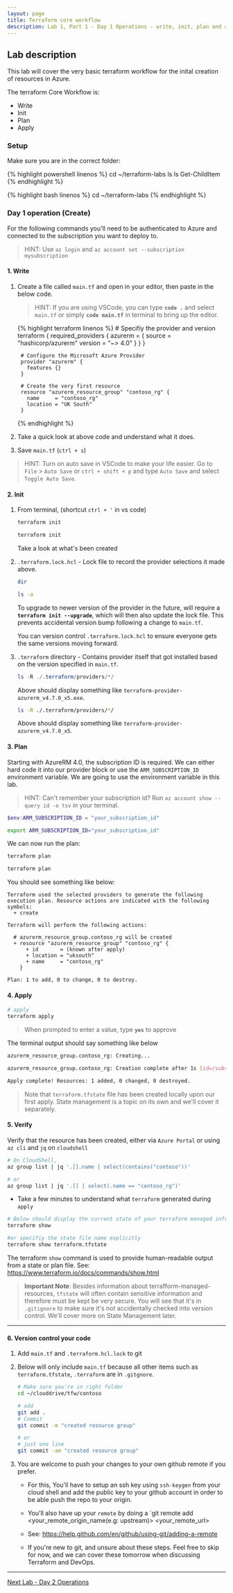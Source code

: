 ```yaml
---
layout: page
title: Terraform core workflow
description: Lab 1, Part 1 - Day 1 Operations - write, init, plan and apply
---
```


## Lab description

This lab will cover the very basic terraform workflow for the inital creation of resources in Azure.

The terraform Core Workflow is:

* Write
* Init
* Plan
* Apply

### Setup

Make sure you are in the correct folder:

{% highlight powershell linenos %}
cd ~/terraform-labs
ls
ls
Get-ChildItem
{% endhighlight %}

{% highlight bash linenos %}
cd ~/terraform-labs
{% endhighlight %}

### Day 1 operation (Create)

For the following commands you'll need to be authenticated to Azure and connected to the subscription you want to deploy to.

> HINT: Use `az login` and `az account set --subscription mysubscription`

#### 1. Write

1. Create a file called `main.tf` and open in your editor, then paste in the below code.

    > HINT: If you are using VSCode, you can type **`code .`** and select `main.tf` or simply **`code main.tf`** in terminal to bring up the editor.
  
    {% highlight terraform linenos %}
        # Specifiy the provider and version
        terraform {
          required_providers {
            azurerm = {
              source  = "hashicorp/azurerm"
              version = "~> 4.0"
            }
          }
        }
  
        # Configure the Microsoft Azure Provider
        provider "azurerm" {
          features {}
        }
        
        # Create the very first resource
        resource "azurerm_resource_group" "contoso_rg" {
          name     = "contoso_rg"
          location = "UK South"
        }
    {% endhighlight %}

1. Take a quick look at above code and understand what it does.
1. Save `main.tf` (`ctrl + s`)

> HINT: Turn on auto save in VSCode to make your life easier. Go to `File` > `Auto Save` or `ctrl + shift + p` and type `Auto Save` and select `Toggle Auto Save`.

#### 2. Init

1. From terminal, (shortcut `ctrl + '` in vs code)

    ```powershell
    terraform init
    ```

    ```bash
    terraform init
    ```

    Take a look at what's been created

1. `.terraform.lock.hcl` - Lock file to record the provider selections it made above.

    ```powershell
    dir
    ```

    ```bash
    ls -a
    ```

    To upgrade to newer version of the provider in the future, will require a **`terraform init --upgrade`**, which will then also update the lock file. This prevents accidental version bump following a change to `main.tf`.

    You can version control `.terraform.lock.hcl` to ensure everyone gets the same versions moving forward.

1. `.terraform` directory - Contains provider itself that got installed based on the version specified in `main.tf`.

    ```powershell
    ls -R ./.terraform/providers/*/
    ```

    Above should display something like `terraform-provider-azurerm_v4.7.0_x5.exe`.

    ```bash
    ls -R ./.terraform/providers/*/   
    ```

    Above should display something like `terraform-provider-azurerm_v4.7.0_x5`.

#### 3. Plan

Starting with AzureRM 4.0, the subscription ID is required. We can either hard code it into our provider block or use the `ARM_SUBSCRIPTION_ID` environment variable. We are going to use the environment variable in this lab.

> HINT: Can't remember your subscription id? Run `az account show --query id -o tsv` in your terminal.

```powershell
$env:ARM_SUBSCRIPTION_ID = "your_subscription_id"
```

```bash
export ARM_SUBSCRIPTION_ID="your_subscription_id"
```

We can now run the plan:

```powershell
terraform plan
```

```bash
terraform plan
```  

You should see something like below:

```text
Terraform used the selected providers to generate the following execution plan. Resource actions are indicated with the following symbols:
  + create

Terraform will perform the following actions:

  # azurerm_resource_group.contoso_rg will be created
  + resource "azurerm_resource_group" "contoso_rg" {
      + id       = (known after apply)
      + location = "uksouth"
      + name     = "contoso_rg"
    }

Plan: 1 to add, 0 to change, 0 to destroy.
```

#### 4. Apply

```bash
# apply
terraform apply
```

> When prompted to enter a value, type **`yes`** to approve

The terminal output should say something like below

```bash
azurerm_resource_group.contoso_rg: Creating...

azurerm_resource_group.contoso_rg: Creation complete after 1s [id=/subscriptions/.../resourceGroups/contoso_rg]

Apply complete! Resources: 1 added, 0 changed, 0 destroyed.
```

> Note that `terraform.tfstate` file has been created locally upon our first apply. State management is a topic on its own and we'll cover it separately. 

#### 5. Verify

Verify that the resource has been created, either via `Azure Portal` or using `az cli` and `jq` on `cloudshell`

```bash
# On CloudShell,
az group list | jq '.[].name | select(contains("contoso"))'

# or
az group list | jq '.[] | select(.name == "contoso_rg")'
```

* Take a few minutes to understand what `terraform` generated during `apply`

```bash
# Below should display the current state of your terraform managed infrastructure    
terraform show 

#or specifiy the state file name explicitly
terraform show terraform.tfstate
```

The terraform `show` command is used to provide human-readable output from a state or plan file. See: https://www.terraform.io/docs/commands/show.html

> **Important Note**:
Besides information about terrafform-managed-resources, `tfstate` will often contain sensitive information and therefore must be kept be very secure. You will see that it's in `.gitignore` to make sure it's not accidentally checked into version control. We'll cover more on State Management later.

---

#### 6. Version control your code

1. Add `main.tf` and `.terraform.hcl.lock` to git

1. Below will only include `main.tf` because all other items such as `terraform.tfstate`, `.terraform` are in `.gitgnore`. 

    ```bash
    # Make sure you're in right folder
    cd ~/clouddrive/tfw/contoso
    
    # add
    git add .
    # Commit
    git commit -m "created resource group"

    # or 
    # just one line
    git commit -am "created resource group"
    ```

1. You are welcome to push your changes to your own github remote if you prefer. 

    * For this, You'll have to setup an ssh key using `ssh-keygen` from your cloud shell and add the public key to your github account in order to be able push the repo to your origin.

    * You'll also have up your `remote` by doing a `git remote add <your_remote_origin_name(e.g: upstream)> <your_remote_url>

    * See: https://help.github.com/en/github/using-git/adding-a-remote

    * If you're new to git, and unsure about these steps. Feel free to skip for now, and we can cover these tomorrow when discussing Terraform and DevOps.

---

[Next Lab - Day 2 Operations](02-day-2-operations.md)
